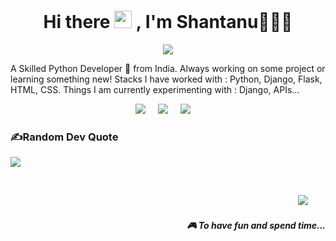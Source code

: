 <h1 align='center'> Hi there <img src="https://media.giphy.com/media/hvRJCLFzcasrR4ia7z/giphy.gif" width="28"> , I'm Shantanu👨🏻‍💻 </h1>
<p align="center">
  <a href="https://github.com/s4shantanu/s4shantanu"><img src="https://readme-typing-svg.herokuapp.com?color=%2336BCF7&center=true&vCenter=true&lines=Hi+%2C+welcome+to+my+Github+page;I+am+Shantanu;I+am+a+Python+Developer;Web+Dev;Gaming;Bot+Dev;+%3C3"></a>
</p>
<p align='center'>
 
  A Skilled Python Developer 🚀 from India. Always working on some project or learning something new!
Stacks I have worked with : Python, Django, Flask, HTML, CSS.
Things I am currently experimenting with : Django, APIs...</b> 
</p>


<p align='center'>
  <a href="https://twitter.com/s4shaantanu"><img src="https://img.shields.io/badge/twitter-%231DA1F2.svg?&style=for-the-badge&logo=twitter&logoColor=white" /></a>&nbsp;&nbsp;&nbsp;&nbsp;
  <a href="https://www.linkedin.com/in/shantanu-raut-06ab8a192/"><img src="https://img.shields.io/badge/linkedin-%230077B5.svg?&style=for-the-badge&logo=linkedin&logoColor=white" /></a>&nbsp;&nbsp;&nbsp;&nbsp;
  <a href="mailto:rshantanu73@gmail.com?subject=Enter%Here"><img src="https://img.shields.io/badge/gmail-%23D14836.svg?&style=for-the-badge&logo=gmail&logoColor=white" /></a>&nbsp;&nbsp;&nbsp;&nbsp;

</p>
  
### ✍️Random Dev Quote
![](https://quotes-github-readme.vercel.app/api?type=horizontal&theme=merko)
  
  
</div>

<br>
<p align="right">
  <a href="https://open.spotify.com/playlist/2vZQlE402Ouw4MssPflwvj?si=02fcabe7d3554e92"><img src="https://img.shields.io/badge/spotify-%231ED760.svg?&style=for-the-badge&logo=spotify&logoColor=white" /></a>&nbsp;&nbsp;&nbsp;
  </a>&nbsp;&nbsp;&nbsp;
  <h5 align="right">🎮 To have fun and spend time...</h5>
</p>
